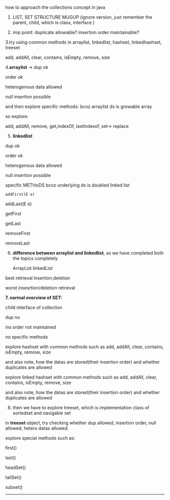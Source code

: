 how to approach the collections concept in java

1. LIST, SET STRUCTURE MUGUP (ignore version, just remember the parent, child, which is class, interface )

2. imp point: duplicate allowable? insertion order maintainable?

3.try using common methods in arraylist, linkedlist, hashset, linkedhashset, treeset

add, addAll, clear, contains, isEmpty, remove, size

4.**arraylist**  -> dup ok

order ok

heterogenous data allowed

null insertion possible

and then explore specific methods: bcoz arraylist ds is growable array

so explore:

add, addAll,  remove,  get,indexOf, lastIndexof, set-> replace 

5. **linkedlist**

dup ok

order ok 

heterogenous data allowed

null insertion possible


 specific METHoDS bcoz underlying ds is doubled linked list 
 
	addFirst(E e)
  
  addLast(E e)
  
getFirst

getLast

removeFirst

removeLast

6. **difference between arraylist and linkedlist**, as we have completed both the topics completely

     ArrayList                	linkedList
     
best    retrieval	    	       insertion,deletion

worst   insesrtion/deletion      retrieval 



**7. normal overview of SET:**

child interface of collection

dup no

ins order not maintained

no specific methods

explore hashset with common methods such as add, addAll, clear, contains, isEmpty, remove, size

and also note, how the datas are stored(their insertion order) and whether duplicates are allowed 

explore linked hashset with common methods such as add, addAll, clear, contains, isEmpty, remove, size

and also note, how the datas are stored(their insertion order) and whether duplicates are allowed 




8. then we have to explore treeset, which is implementation class of sortedset and navigable set

in **treeset** object, try checking whether dup allowed, insertion order, null allowed, hetero datas allowed. 

explore special methods such as: 

first()

last()

headSet()

tailSet()

subset()

-----------------------------------------------------------------------------------------------------------------------------------------



